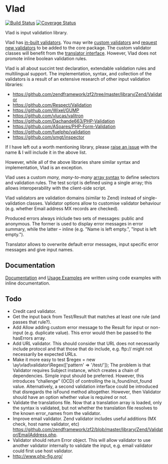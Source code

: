 # Vlad

[![Build Status](https://travis-ci.org/gajus/vlad.png?branch=master)](https://travis-ci.org/gajus/vlad)
[![Coverage Status](https://coveralls.io/repos/gajus/vlad/badge.png)](https://coveralls.io/r/gajus/vlad)

Vlad is input validation library.

Vlad has [in-built validators](http://anuary.com/vlad/#example-validators). You may write [custom validators](http://anuary.com/vlad/#example-custom_validator) and [request new validators](https://github.com/gajus/vlad/issues) to be added to the core package. The custom validator classes will benefit from the [translator interface](http://anuary.com/vlad/#example-multilingual). However, Vlad does not promote inline boolean validation rules.

Vlad is all about succint test declaration, extendable validation rules and multilingual support. The implementation, syntax, and collection of the validators is a result of an extensive research of other input validation libraries:

* https://github.com/zendframework/zf2/tree/master/library/Zend/Validator
* https://github.com/Respect/Validation
* https://github.com/Wixel/GUMP
* https://github.com/vlucas/valitron
* https://github.com/Dachande663/PHP-Validation
* https://github.com/ASoares/PHP-Form-Validation
* https://github.com/fuelphp/validation
* https://github.com/smgt/inspector

If I have left out a worth mentioning library, please [raise an issue](https://github.com/gajus/vlad/issues) with the name & I will include it in the above list.

However, while all of the above libraries share similar syntax and implementation, Vlad is an exception.

Vlad uses a custom *many, many-to-many* [array syntax](http://anuary.com/vlad/#example-syntax) to define selectors and validation rules. The test script is defined using a single array; this allows interoperability with the client-side script.

Vlad validators are validation domains (similar to Zend) instead of single-validation classes. Validator options allow to customise validator behaviour (e.g. whether Email address MX records are checked).

Produced errors always inlclude two sets of messages: public and anonymous. The former is used to display error messages in error summary, while the latter – inline (e.g. "Name is left empty.", "Input is left empty.").

Translator allows to overwrite default error messages, input specific error messages and give input names.

## Documentation

[Documentation](http://anuary.com/vlad/) and [Usage Examples](http://anuary.com/vlad/) are written using code examples with inline documentation.

## Todo

* Credit card validator.
* Get the input back from Test/Result that matches at least one rule (and passes that rule?).
* Add Allow adding custom error message to the Result for input or non-input (e.g. duplicate value). This error would then be passed to the hasErrors array.
* Add URL validator. This should consider that URL does not necessarily include protocol and that those that do include, e.g. ftp:// might not necessarily be expected URLs.
* Make it more easy to test $regex = new \ay\vlad\validator\Regex(['pattern' => '/test/']); The problem is that Validator requires Subject instance, which creates a chain of dependencies. Simple input should be preferred. However, this introduces “challenge” (OCD) of controlling the is_found/not_found value. Alternatively, a second validation interface could be introduced that disregards the isFound method altogether. However, then Validator should have an option whether value is required or not.
* Validate the translations file. Now that a translation array is loaded, only the syntax is validated, but not whether the translation file resolves to the known error_names from the validator.
* Improve email validator. Zend validator includes useful additions (MX check, host name validator, etc) https://github.com/zendframework/zf2/blob/master/library/Zend/Validator/EmailAddress.php.
* Validator should return Error object. This will allow validator to use another validator internally to validate the input, e.g. email validator could first use host validator.
* http://www.php-fig.org/
